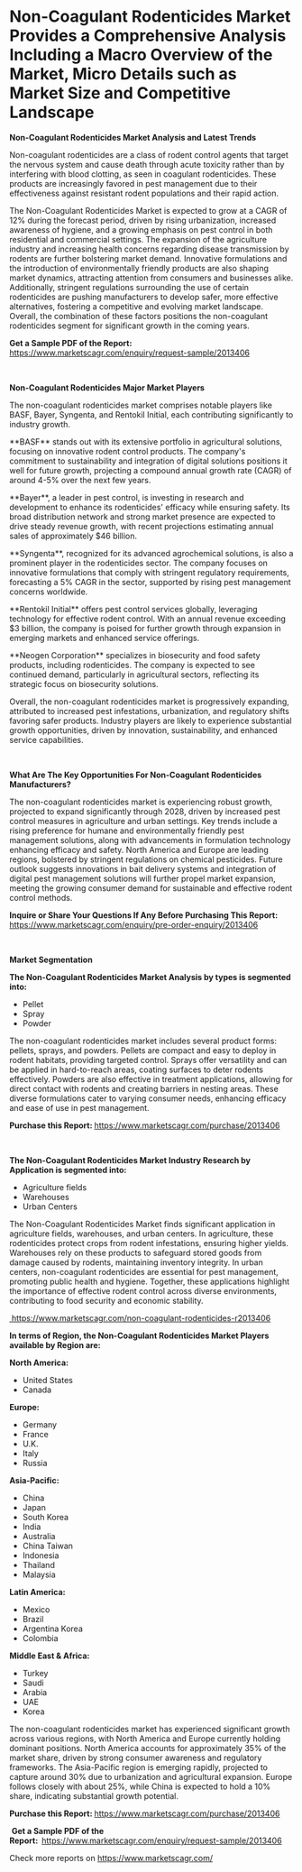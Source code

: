 <p><h1>Non-Coagulant Rodenticides Market Provides a Comprehensive Analysis Including a Macro Overview of the Market, Micro Details such as Market Size and Competitive Landscape</h1></p><p><strong>Non-Coagulant Rodenticides Market Analysis and Latest Trends</strong></p>
<p><p>Non-coagulant rodenticides are a class of rodent control agents that target the nervous system and cause death through acute toxicity rather than by interfering with blood clotting, as seen in coagulant rodenticides. These products are increasingly favored in pest management due to their effectiveness against resistant rodent populations and their rapid action.</p><p>The Non-Coagulant Rodenticides Market is expected to grow at a CAGR of 12% during the forecast period, driven by rising urbanization, increased awareness of hygiene, and a growing emphasis on pest control in both residential and commercial settings. The expansion of the agriculture industry and increasing health concerns regarding disease transmission by rodents are further bolstering market demand. Innovative formulations and the introduction of environmentally friendly products are also shaping market dynamics, attracting attention from consumers and businesses alike. Additionally, stringent regulations surrounding the use of certain rodenticides are pushing manufacturers to develop safer, more effective alternatives, fostering a competitive and evolving market landscape. Overall, the combination of these factors positions the non-coagulant rodenticides segment for significant growth in the coming years.</p></p>
<p><strong>Get a Sample PDF of the Report:&nbsp;</strong> <a href="https://www.marketscagr.com/enquiry/request-sample/2013406?utm_campaign=1932&utm_medium=2&utm_source=Github&utm_content=ia&utm_term=04042025&utm_id=non-coagulant-rodenticides">https://www.marketscagr.com/enquiry/request-sample/2013406</a></p>
<p>&nbsp;</p>
<p><strong>Non-Coagulant Rodenticides Major Market Players</strong></p>
<p><p>The non-coagulant rodenticides market comprises notable players like BASF, Bayer, Syngenta, and Rentokil Initial, each contributing significantly to industry growth. </p><p>**BASF** stands out with its extensive portfolio in agricultural solutions, focusing on innovative rodent control products. The company's commitment to sustainability and integration of digital solutions positions it well for future growth, projecting a compound annual growth rate (CAGR) of around 4-5% over the next few years.</p><p>**Bayer**, a leader in pest control, is investing in research and development to enhance its rodenticides' efficacy while ensuring safety. Its broad distribution network and strong market presence are expected to drive steady revenue growth, with recent projections estimating annual sales of approximately $46 billion.</p><p>**Syngenta**, recognized for its advanced agrochemical solutions, is also a prominent player in the rodenticides sector. The company focuses on innovative formulations that comply with stringent regulatory requirements, forecasting a 5% CAGR in the sector, supported by rising pest management concerns worldwide.</p><p>**Rentokil Initial** offers pest control services globally, leveraging technology for effective rodent control. With an annual revenue exceeding $3 billion, the company is poised for further growth through expansion in emerging markets and enhanced service offerings.</p><p>**Neogen Corporation** specializes in biosecurity and food safety products, including rodenticides. The company is expected to see continued demand, particularly in agricultural sectors, reflecting its strategic focus on biosecurity solutions.</p><p>Overall, the non-coagulant rodenticides market is progressively expanding, attributed to increased pest infestations, urbanization, and regulatory shifts favoring safer products. Industry players are likely to experience substantial growth opportunities, driven by innovation, sustainability, and enhanced service capabilities.</p></p>
<p>&nbsp;</p>
<p><strong>What Are The Key Opportunities For Non-Coagulant Rodenticides Manufacturers?</strong></p>
<p><p>The non-coagulant rodenticides market is experiencing robust growth, projected to expand significantly through 2028, driven by increased pest control measures in agriculture and urban settings. Key trends include a rising preference for humane and environmentally friendly pest management solutions, along with advancements in formulation technology enhancing efficacy and safety. North America and Europe are leading regions, bolstered by stringent regulations on chemical pesticides. Future outlook suggests innovations in bait delivery systems and integration of digital pest management solutions will further propel market expansion, meeting the growing consumer demand for sustainable and effective rodent control methods.</p></p>
<p><strong>Inquire or Share Your Questions If Any Before Purchasing This Report:</strong> <a href="https://www.marketscagr.com/enquiry/pre-order-enquiry/2013406?utm_campaign=1932&utm_medium=2&utm_source=Github&utm_content=ia&utm_term=04042025&utm_id=non-coagulant-rodenticides">https://www.marketscagr.com/enquiry/pre-order-enquiry/2013406</a></p>
<p>&nbsp;</p>
<p><strong>Market Segmentation</strong></p>
<p><strong>The Non-Coagulant Rodenticides Market Analysis by types is segmented into:</strong></p>
<p><ul><li>Pellet</li><li>Spray</li><li>Powder</li></ul></p>
<p><p>The non-coagulant rodenticides market includes several product forms: pellets, sprays, and powders. Pellets are compact and easy to deploy in rodent habitats, providing targeted control. Sprays offer versatility and can be applied in hard-to-reach areas, coating surfaces to deter rodents effectively. Powders are also effective in treatment applications, allowing for direct contact with rodents and creating barriers in nesting areas. These diverse formulations cater to varying consumer needs, enhancing efficacy and ease of use in pest management.</p></p>
<p><strong>Purchase this Report:&nbsp;</strong><a href="https://www.marketscagr.com/purchase/2013406?utm_campaign=1932&utm_medium=2&utm_source=Github&utm_content=ia&utm_term=04042025&utm_id=non-coagulant-rodenticides">https://www.marketscagr.com/purchase/2013406</a></p>
<p>&nbsp;</p>
<p><strong>The Non-Coagulant Rodenticides Market Industry Research by Application is segmented into:</strong></p>
<p><ul><li>Agriculture fields</li><li>Warehouses</li><li>Urban Centers</li></ul></p>
<p><p>The Non-Coagulant Rodenticides Market finds significant application in agriculture fields, warehouses, and urban centers. In agriculture, these rodenticides protect crops from rodent infestations, ensuring higher yields. Warehouses rely on these products to safeguard stored goods from damage caused by rodents, maintaining inventory integrity. In urban centers, non-coagulant rodenticides are essential for pest management, promoting public health and hygiene. Together, these applications highlight the importance of effective rodent control across diverse environments, contributing to food security and economic stability.</p></p>
<p><a href="https://www.marketscagr.com/non-coagulant-rodenticides-r2013406?utm_campaign=1932&utm_medium=2&utm_source=Github&utm_content=ia&utm_term=04042025&utm_id=non-coagulant-rodenticides">&nbsp;https://www.marketscagr.com/non-coagulant-rodenticides-r2013406</a></p>
<p><strong>In terms of Region, the Non-Coagulant Rodenticides Market Players available by Region are:</strong></p>
<p>
    <p> <strong> North America: </strong>
        <ul>
            <li>United States</li>
            <li>Canada</li>
        </ul>
        </p> 
    <p> <strong> Europe: </strong>
        <ul>
            <li>Germany</li>
            <li>France</li>
            <li>U.K.</li>
            <li>Italy</li>
            <li>Russia</li>
        </ul>
        </p> 
    <p> <strong> Asia-Pacific: </strong>
        <ul>
            <li>China</li>
            <li>Japan</li>
            <li>South Korea</li>
            <li>India</li>
            <li>Australia</li>
            <li>China Taiwan</li>
            <li>Indonesia</li>
            <li>Thailand</li>
            <li>Malaysia</li>
        </ul>
        </p> 
    <p> <strong> Latin America: </strong>
        <ul>
            <li>Mexico</li>
            <li>Brazil</li>
            <li>Argentina Korea</li>
            <li>Colombia</li>
        </ul>
        </p> 
    <p> <strong> Middle East & Africa: </strong>
        <ul>
            <li>Turkey</li>
            <li>Saudi</li>
            <li>Arabia</li>
            <li>UAE</li>
            <li>Korea</li>
        </ul>
    </p>
    </p>
<p><p>The non-coagulant rodenticides market has experienced significant growth across various regions, with North America and Europe currently holding dominant positions. North America accounts for approximately 35% of the market share, driven by strong consumer awareness and regulatory frameworks. The Asia-Pacific region is emerging rapidly, projected to capture around 30% due to urbanization and agricultural expansion. Europe follows closely with about 25%, while China is expected to hold a 10% share, indicating substantial growth potential.</p></p>
<p><strong>Purchase this Report: </strong><a href="https://www.marketscagr.com/purchase/2013406?utm_campaign=1932&utm_medium=2&utm_source=Github&utm_content=ia&utm_term=04042025&utm_id=non-coagulant-rodenticides">https://www.marketscagr.com/purchase/2013406</a></p>
<p>&nbsp;<strong>Get a Sample PDF of the Report:&nbsp;&nbsp;</strong><a href="https://www.marketscagr.com/enquiry/request-sample/2013406?utm_campaign=1932&utm_medium=2&utm_source=Github&utm_content=ia&utm_term=04042025&utm_id=non-coagulant-rodenticides">https://www.marketscagr.com/enquiry/request-sample/2013406</a></p>
<p><strong></strong></p>
<p>Check more reports on <a href="https://www.marketscagr.com/?utm_campaign=1932&utm_medium=2&utm_source=Github&utm_content=ia&utm_term=04042025&utm_id=non-coagulant-rodenticides">https://www.marketscagr.com/</a></p>